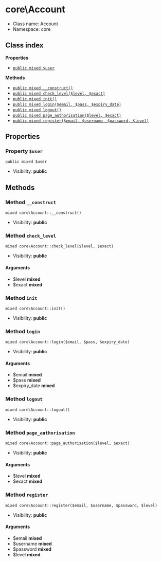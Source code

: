 # core\Account






* Class name: Account
* Namespace: core




## Class index

**Properties**
* [`public mixed $user`](#property-user)

**Methods**
* [`public mixed __construct()`](#method-__construct)
* [`public mixed check_level($level, $exact)`](#method-check_level)
* [`public mixed init()`](#method-init)
* [`public mixed login($email, $pass, $expiry_date)`](#method-login)
* [`public mixed logout()`](#method-logout)
* [`public mixed page_authorisation($level, $exact)`](#method-page_authorisation)
* [`public mixed register($email, $username, $password, $level)`](#method-register)







Properties
----------


### Property `$user`

```
public mixed $user
```





* Visibility: **public**


Methods
-------


### Method `__construct`

```
mixed core\Account::__construct()
```





* Visibility: **public**



### Method `check_level`

```
mixed core\Account::check_level($level, $exact)
```





* Visibility: **public**

#### Arguments

* $level **mixed**
* $exact **mixed**



### Method `init`

```
mixed core\Account::init()
```





* Visibility: **public**



### Method `login`

```
mixed core\Account::login($email, $pass, $expiry_date)
```





* Visibility: **public**

#### Arguments

* $email **mixed**
* $pass **mixed**
* $expiry_date **mixed**



### Method `logout`

```
mixed core\Account::logout()
```





* Visibility: **public**



### Method `page_authorisation`

```
mixed core\Account::page_authorisation($level, $exact)
```





* Visibility: **public**

#### Arguments

* $level **mixed**
* $exact **mixed**



### Method `register`

```
mixed core\Account::register($email, $username, $password, $level)
```





* Visibility: **public**

#### Arguments

* $email **mixed**
* $username **mixed**
* $password **mixed**
* $level **mixed**


